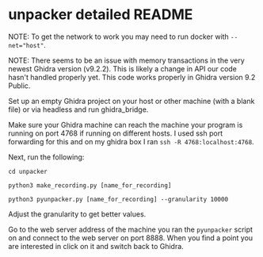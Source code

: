 # unpacker detailed README

NOTE: To get the network to work you may need to run docker with `--net="host"`.

NOTE: There seems to be an issue with memory transactions in the very newest Ghidra version (v9.2.2). This is likely a change in API our code hasn't handled properly yet. This code works properly in Ghidra version 9.2 Public.

Set up an empty Ghidra project on your host or other machine (with a blank file) or via headless and run ghidra_bridge.

Make sure your Ghidra machine can reach the machine your program is running on port 4768 if running on different hosts. I used ssh port forwarding for this and on my ghidra box I ran `ssh -R 4768:localhost:4768`.

Next, run the following:

`cd unpacker`

`python3 make_recording.py [name_for_recording]`

`python3 pyunpacker.py [name_for_recording] --granularity 10000`

Adjust the granularity to get better values.

Go to the web server address of the machine you ran the `pyunpacker` script on and connect to the web server on port 8888. When you find a point you are interested in click on it and switch back to Ghidra.
